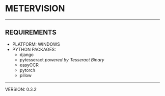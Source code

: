# METERVISION
---
## REQUIREMENTS
- PLATFORM: WINDOWS
- PYTHON PACKAGES:
    - django
    - pytesseract *powered by Tesseract Binary*
    - easyOCR
    - pytorch
    - pillow

---
VERSION: 0.3.2